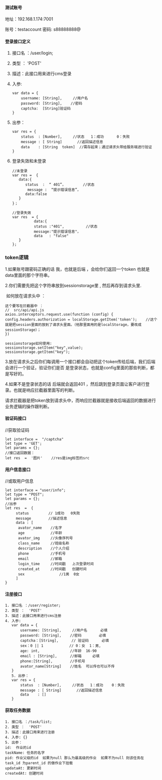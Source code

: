 #### 测试账号

地址：192.168.1.174:7001

账号：testaccount  密码: s88888888@

#### 登录接口定义

1. 接口名 ：/user/login;

1. 类型 ：  'POST'

2. 描述：此接口用来进行cms登录

3. 入参: 

   ```
   var data = {
       username: [String],     //用户名
       password: [String],    //密码
       captcha:  [String]验证码
   }
   ```
   
4. 出参：  

   ```
   var res = {
       status  : [Number],     //状态   1：成功      0：失败
       message : [ String]       //返回描述信息
       data    : [String  token]  //需存起来；通过请求头带给服务端进行验证
   }
   ```
   
5. 登录失效和未登录

   ```
   //未登录
   var res =  {
      data:{
         status  :  “ 401”，        //状态
    	  message :  “提示错误信息”，
         data:false
      }
   }；
   
   //登录失效
   var res  = {
             data:{
             status :"401",          //状态
             message:"提示错误信息"，
             data   : "false"
      }
   };
   ```
   

### token逻辑

1.如果账号跟密码正确的话   我，也就是后端 ，会给你们返回一个token 也就是data里面的那个字符串。

2.你们需要先把这个字符串放到sessionstorage里 , 然后再存到请求头里.

​    如何放在请求头中  ： 

    这个要写在拦截器中 ：
    //  src/api/api.js
    axios.interceptors.request.use(function (config) {
    config.headers.authorization = localStorage.getItem('token');    //这个就是把session里面的放到了请求头里面。（他那里面用的是localStorage，要改成sessionStorage）；
    })


```
sessionstorage如何使用:
sessionstorage.setItem("key",value);
sessionstorage.getItem("key");
```

3.放在请求头之后你们每调用一个接口都会自动把这个token传给后端，我们后端会进行一个验证，验证你们是否 是登录状态，也就是config里面的那些判断，都是写好的。

4.如果不是登录状态的话 后端就会返回401 ，然后跳到登录页面让客户进行登录。也就是响应拦截器里面写的判断。

请求拦截器是把token放到请求头中，而响应拦截器就是接收后端返回的数据进行业务逻辑的操作跟判断。





#### 验证码接口

//获取验证码

    let interface =  "/captcha"
    let type = 'GET';
    let params = {};
    //接口返回数据：
    let res  =  '图片'    //res是img标签的src



#### 用户信息接口

//或取用户信息

```
let interface = "user/info";
let type = "POST";
let params = {};
//出参
let res  =  {
     status         // 1成功   0失败
     message        //描述信息
     data : [
      avator_name    //名字
      age            //年龄
      avator_img     //头像序列号
      class_name     //班级名称
      description    //个人介绍
      phone          //手机号
      email          //邮箱
      login_time     //时间戳   上次登录时间
      created_at     //时间戳   创建时间
      sex                //1男  0女
     ]
}

```

#### 注册接口

```
1. 接口名 ：/user/register;
2. 类型 ：  'POST'
3. 描述：此接口用来进行cms注册
4. 入参: 
   var data = {
       username: [String],     //用户名      必填
       password: [String],    //密码        必填
       captcha：[String],      // 验证码      必填
       sex：0 || 1            // 0：女  1：男,
       age: int,              //年龄  16-90
       email : [String],      //邮箱     必填
       phone:[String],        //手机号
       avator_name[String]    //姓名  可以传也可以不传
   }
   5. 出参：  
   var res = {
       status  : [Number],     //状态   1：成功    0：失败
       message : [ String]       //返回描述信息
       data    : []
   }
```

#### 获取任务数据

```
1. 接口名 ：/task/list;
2. 类型 ：  'POST'
3. 描述：此接口用来进行注册
4. 入参: {}
5. 出参：
id:  作业的id
taskName: 任务的名字 
pid: 作业父级的id  如果为null 那么为最高级的作业  如果不为null 则该任务在task_id 为parent_id 的做作业下挂载
updataAt: 更新时间
createdAt: 创建时间

```

